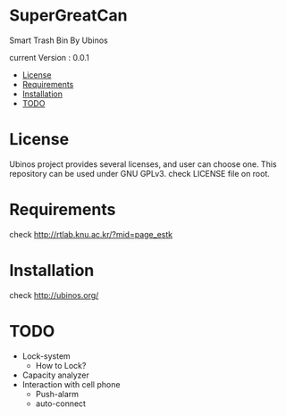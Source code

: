 # SuperGreatCan
Smart Trash Bin By Ubinos

current Version : 0.0.1

- [License](#license)
- [Requirements](#requirements)
- [Installation](#installation)
- [TODO](#todo)

# License

Ubinos project provides several licenses, and user can choose one. This repository can be used under GNU GPLv3. check LICENSE file on root.

# Requirements
check http://rtlab.knu.ac.kr/?mid=page_estk

# Installation
check http://ubinos.org/

# TODO
- Lock-system
  - How to Lock?
- Capacity analyzer
- Interaction with cell phone
  - Push-alarm
  - auto-connect
